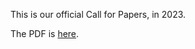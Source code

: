 This is our official Call for Papers, in 2023.

The PDF is [here](https://github.com/yegor256/iccq.github.io/raw/pdf/iccq-cfp-2023.pdf).
